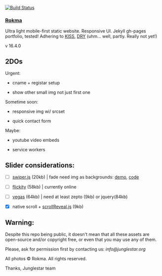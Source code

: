  [![Build Status](https://travis-ci.org/toybreaker/rokma.svg?branch=master)](https://travis-ci.org/toybreaker/rokma)

### [Rokma](http://rokma.com)

Ultra light mobile-first static website. Responsive UI. Jekyll gh-pages portfolio, tested!  Adhering to [KISS](https://en.wikipedia.org/wiki/KISS_principle),   [DRY](https://en.wikipedia.org/wiki/Don%27t_repeat_yourself) (uhm... well, partly. Really not yet!)

v 16.4.0


## 2DOs

Urgent:

- cname + registar setup

- show other small img not just first one

Sometime soon:

- responsive img wi/ srcset

- quick contact form

Maybe:

- youtube video embeds

- service workers

## Slider considerations:

- [ ] [swiper.js](http://www.idangero.us/swiper/) (20kb) | fade need img as backgrounds: [demo](http://www.idangero.us/swiper/demos/16-effect-fade.html), [code](https://github.com/nolimits4web/Swiper/blob/master/demos/16-effect-fade.html)
- [ ] [flickity](http://flickity.metafizzy.co/) (58kb) | currently online
- [ ] [vegas](https://github.com/jaysalvat/vegas) (64kb) | need at least zepto (9kb) or jquery(84kb)
- [X] native scroll + [scrollReveal.js](https://github.com/jlmakes/scrollReveal.js/tree/master) (9kb)


## Warning:

Despite this repo being public, it doesn't mean that all these assets are open-source and/or copyright free, or even that you may use any of them.

Please, ask for permission first by contacting us: _info@junglestar.org_

All photos © Rokma. All rights reserved.

Thanks, Junglestar team
